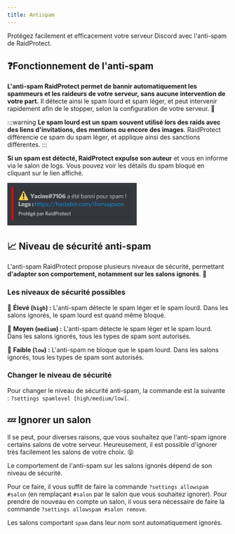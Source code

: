 ```yaml
---
title: Antispam
---
```


Protégez facilement et efficacement votre serveur Discord avec l'anti-spam de RaidProtect.

## ❓Fonctionnement de l'anti-spam
**L'anti-spam RaidProtect permet de bannir automatiquement les spammeurs et les raideurs de votre serveur, sans aucune intervention de votre part.** Il détecte ainsi le spam lourd et spam léger, et peut intervenir rapidement afin de le stopper, selon la configuration de votre serveur. 🤚 

:::warning
**Le spam lourd est un spam souvent utilisé lors des raids avec des liens d'invitations, des mentions ou encore des images**. RaidProtect différencie ce spam du spam léger, et applique ainsi des sanctions différentes.
:::

**Si un spam est détecté, RaidProtect expulse son auteur** et vous en informe via le salon de logs. Vous pouvez voir les détails du spam bloqué en cliquant sur le lien affiché.

![Capture d'écran log spam](../assets/log-spam-raidprotect.png)

## 📈 Niveau de sécurité anti-spam
L'anti-spam RaidProtect propose plusieurs niveaux de sécurité, permettant **d'adapter son comportement, notamment sur les salons ignorés**. 👮 

### Les niveaux de sécurité possibles
🔴 **Élevé (`high`) :** L'anti-spam détecte le spam léger et le spam lourd. Dans les salons ignorés, le spam lourd est quand même bloqué.

🔶 **Moyen (`medium`) :** L'anti-spam détecte le spam léger et le spam lourd. Dans les salons ignorés, tous les types de spam sont autorisés.

💚 **Faible (`low`) :** L'anti-spam ne bloque que le spam lourd. Dans les salons ignorés, tous les types de spam sont autorisés.

### Changer le niveau de sécurité

Pour changer le niveau de sécurité anti-spam, la commande est la suivante : `?settings spamlevel [high/medium/low]`.

## 💤 Ignorer un salon

Il se peut, pour diverses raisons, que vous souhaitez que l'anti-spam ignore certains salons de votre serveur. Heureusement, il est possible d'ignorer très facilement les salons de votre choix. 😝 

Le comportement de l'anti-spam sur les salons ignorés dépend de son niveau de sécurité.

Pour ce faire, il vous suffit de faire la commande `?settings allowspam #salon` (en remplaçant `#salon` par le salon que vous souhaitez ignorer). Pour prendre de nouveau en compte un salon, il vous sera nécessaire de faire la commande `?settings allowspam #salon remove`.

Les salons comportant `spam` dans leur nom sont automatiquement ignorés.